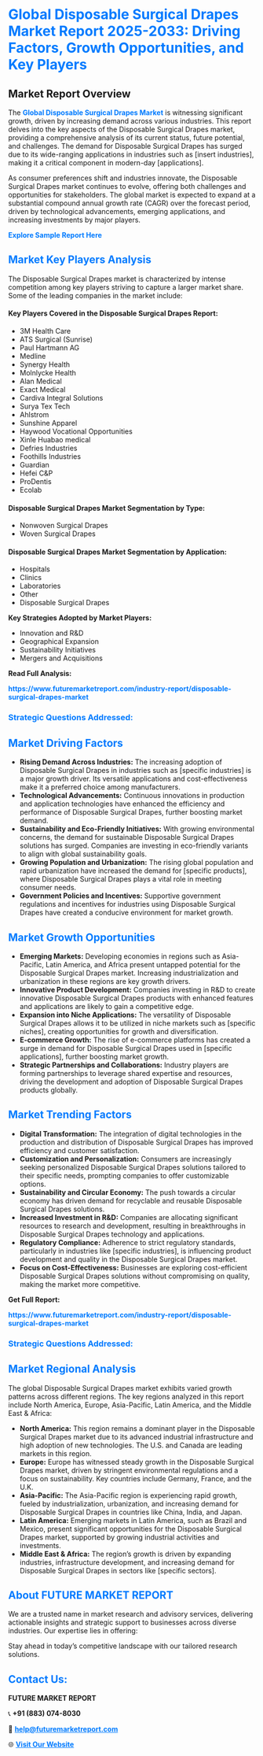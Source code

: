 <h1 style="color: #007BFF;">Global Disposable Surgical Drapes Market Report 2025-2033: Driving Factors, Growth Opportunities, and Key Players</h1>

<section id="overview">
<h2>Market Report Overview</h2>
<p>The <a href="https://www.futuremarketreport.com/industry-report/disposable-surgical-drapes-market" style="color: #007BFF; text-decoration: none;"><strong>Global Disposable Surgical Drapes Market</strong></a> is witnessing significant growth, driven by increasing demand across various industries. This report delves into the key aspects of the Disposable Surgical Drapes market, providing a comprehensive analysis of its current status, future potential, and challenges. The demand for Disposable Surgical Drapes has surged due to its wide-ranging applications in industries such as [insert industries], making it a critical component in modern-day [applications].</p>
<p>As consumer preferences shift and industries innovate, the Disposable Surgical Drapes market continues to evolve, offering both challenges and opportunities for stakeholders. The global market is expected to expand at a substantial compound annual growth rate (CAGR) over the forecast period, driven by technological advancements, emerging applications, and increasing investments by major players.</p>
</section>

<section id="overview">
<p><a href="https://www.futuremarketreport.com/request-sample/reportId=122984" style="color: #007BFF; text-decoration: none;"><strong>Explore Sample Report Here</strong></a></p>
</section>

<section id="key-players">
<h2 style="color: #007BFF;">Market Key Players Analysis</h2>
<p>The Disposable Surgical Drapes market is characterized by intense competition among key players striving to capture a larger market share. Some of the leading companies in the market include:</p>
<h4>Key Players Covered in the Disposable Surgical Drapes Report:</h4>
<ul><li>3M Health Care</li><li>ATS Surgical (Sunrise)</li><li>Paul Hartmann AG</li><li>Medline</li><li>Synergy Health</li><li>Molnlycke Health</li><li>Alan Medical</li><li>Exact Medical</li><li>Cardiva Integral Solutions</li><li>Surya Tex Tech</li><li>Ahlstrom</li><li>Sunshine Apparel</li><li>Haywood Vocational Opportunities</li><li>Xinle Huabao medical</li><li>Defries Industries</li><li>Foothills Industries</li><li>Guardian</li><li>Hefei C&amp;P</li><li>ProDentis</li><li>Ecolab</li></ul>
<h4>Disposable Surgical Drapes Market Segmentation by Type:</h4>
<ul><li>Nonwoven Surgical Drapes</li><li>Woven Surgical Drapes</li></ul>

<h4>Disposable Surgical Drapes Market Segmentation by Application:</h4>
<ul><li>Hospitals</li><li>Clinics</li><li>Laboratories</li><li>Other</li><li>Disposable Surgical Drapes</li></ul>
<p><strong>Key Strategies Adopted by Market Players:</strong></p>
<ul>
<li>Innovation and R&D</li>
<li>Geographical Expansion</li>
<li>Sustainability Initiatives</li>
<li>Mergers and Acquisitions</li>
</ul>
</section>

<section>
<p><strong>Read Full Analysis: </strong></p><a href="https://www.futuremarketreport.com/industry-report/disposable-surgical-drapes-market" style="color: #007BFF; text-decoration: none;"><strong>https://www.futuremarketreport.com/industry-report/disposable-surgical-drapes-market</strong></a>
<h3 style="color: #007BFF;">Strategic Questions Addressed:</h3>
</section>

<section id="driving-factors">
<h2 style="color: #007BFF;">Market Driving Factors</h2>
<ul>
<li><strong>Rising Demand Across Industries:</strong> The increasing adoption of Disposable Surgical Drapes in industries such as [specific industries] is a major growth driver. Its versatile applications and cost-effectiveness make it a preferred choice among manufacturers.</li>
<li><strong>Technological Advancements:</strong> Continuous innovations in production and application technologies have enhanced the efficiency and performance of Disposable Surgical Drapes, further boosting market demand.</li>
<li><strong>Sustainability and Eco-Friendly Initiatives:</strong> With growing environmental concerns, the demand for sustainable Disposable Surgical Drapes solutions has surged. Companies are investing in eco-friendly variants to align with global sustainability goals.</li>
<li><strong>Growing Population and Urbanization:</strong> The rising global population and rapid urbanization have increased the demand for [specific products], where Disposable Surgical Drapes plays a vital role in meeting consumer needs.</li>
<li><strong>Government Policies and Incentives:</strong> Supportive government regulations and incentives for industries using Disposable Surgical Drapes have created a conducive environment for market growth.</li>
</ul>
</section>

<section id="growth-opportunities">
<h2 style="color: #007BFF;">Market Growth Opportunities</h2>
<ul>
<li><strong>Emerging Markets:</strong> Developing economies in regions such as Asia-Pacific, Latin America, and Africa present untapped potential for the Disposable Surgical Drapes market. Increasing industrialization and urbanization in these regions are key growth drivers.</li>
<li><strong>Innovative Product Development:</strong> Companies investing in R&D to create innovative Disposable Surgical Drapes products with enhanced features and applications are likely to gain a competitive edge.</li>
<li><strong>Expansion into Niche Applications:</strong> The versatility of Disposable Surgical Drapes allows it to be utilized in niche markets such as [specific niches], creating opportunities for growth and diversification.</li>
<li><strong>E-commerce Growth:</strong> The rise of e-commerce platforms has created a surge in demand for Disposable Surgical Drapes used in [specific applications], further boosting market growth.</li>
<li><strong>Strategic Partnerships and Collaborations:</strong> Industry players are forming partnerships to leverage shared expertise and resources, driving the development and adoption of Disposable Surgical Drapes products globally.</li>
</ul>
</section>

<section id="trending-factors">
<h2 style="color: #007BFF;">Market Trending Factors</h2>
<ul>
<li><strong>Digital Transformation:</strong> The integration of digital technologies in the production and distribution of Disposable Surgical Drapes has improved efficiency and customer satisfaction.</li>
<li><strong>Customization and Personalization:</strong> Consumers are increasingly seeking personalized Disposable Surgical Drapes solutions tailored to their specific needs, prompting companies to offer customizable options.</li>
<li><strong>Sustainability and Circular Economy:</strong> The push towards a circular economy has driven demand for recyclable and reusable Disposable Surgical Drapes solutions.</li>
<li><strong>Increased Investment in R&D:</strong> Companies are allocating significant resources to research and development, resulting in breakthroughs in Disposable Surgical Drapes technology and applications.</li>
<li><strong>Regulatory Compliance:</strong> Adherence to strict regulatory standards, particularly in industries like [specific industries], is influencing product development and quality in the Disposable Surgical Drapes market.</li>
<li><strong>Focus on Cost-Effectiveness:</strong> Businesses are exploring cost-efficient Disposable Surgical Drapes solutions without compromising on quality, making the market more competitive.</li>
</ul>
</section>

<section>
<p><strong>Get Full Report: </strong></p><a href="https://www.futuremarketreport.com/industry-report/disposable-surgical-drapes-market" style="color: #007BFF; text-decoration: none;"><strong>https://www.futuremarketreport.com/industry-report/disposable-surgical-drapes-market</strong></a>
<h3 style="color: #007BFF;">Strategic Questions Addressed:</h3>
</section>


<section id="regional-analysis">
<h2 style="color: #007BFF;">Market Regional Analysis</h2>
<p>The global Disposable Surgical Drapes market exhibits varied growth patterns across different regions. The key regions analyzed in this report include North America, Europe, Asia-Pacific, Latin America, and the Middle East & Africa:</p>
<ul>
<li><strong>North America:</strong> This region remains a dominant player in the Disposable Surgical Drapes market due to its advanced industrial infrastructure and high adoption of new technologies. The U.S. and Canada are leading markets in this region.</li>
<li><strong>Europe:</strong> Europe has witnessed steady growth in the Disposable Surgical Drapes market, driven by stringent environmental regulations and a focus on sustainability. Key countries include Germany, France, and the U.K.</li>
<li><strong>Asia-Pacific:</strong> The Asia-Pacific region is experiencing rapid growth, fueled by industrialization, urbanization, and increasing demand for Disposable Surgical Drapes in countries like China, India, and Japan.</li>
<li><strong>Latin America:</strong> Emerging markets in Latin America, such as Brazil and Mexico, present significant opportunities for the Disposable Surgical Drapes market, supported by growing industrial activities and investments.</li>
<li><strong>Middle East & Africa:</strong> The region’s growth is driven by expanding industries, infrastructure development, and increasing demand for Disposable Surgical Drapes in sectors like [specific sectors].</li>
</ul>
</section>

<footer>
<h2 style="color: #007BFF;">About FUTURE MARKET REPORT</h2>
<p>We are a trusted name in market research and advisory services, delivering actionable insights and strategic support to businesses across diverse industries. Our expertise lies in offering:</p>

<p>Stay ahead in today’s competitive landscape with our tailored research solutions.</p>

<h2 style="color: #007BFF;">Contact Us:</h2>
<p><strong>FUTURE MARKET REPORT</strong></p>
<p>📞 <strong>+91 (883) 074-8030</strong></p>
<p>📧 <strong><a href="mailto:help@futuremarketreport.com" style="color: #007BFF;">help@futuremarketreport.com</a></strong></p>
<p>🌐 <strong><a href="https://www.futuremarketreport.com/" style="color: #007BFF;">Visit Our Website</a></strong></p>
</footer>